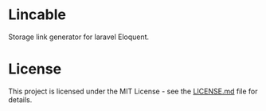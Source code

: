 # Lincable

Storage link generator for laravel Eloquent.

# License

This project is licensed under the MIT License - see the [LICENSE.md](LICENSE.md) file for details.

